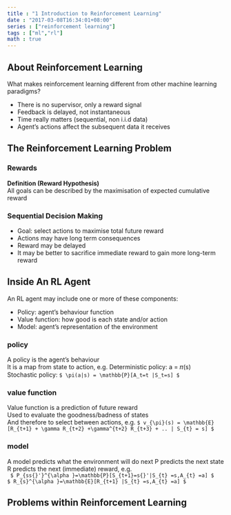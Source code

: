 ```yaml
---
title : "1 Introduction to Reinforcement Learning"
date : "2017-03-08T16:34:01+08:00"
series : ["reinforcement learning"]
tags : ["ml","rl"]
math : true
---
```


## About Reinforcement Learning  

What makes reinforcement learning different from other machine learning paradigms?   

- There is no supervisor, only a reward signal
- Feedback is delayed, not instantaneous
- Time really matters (sequential, non i.i.d data)
- Agent’s actions affect the subsequent data it receives

## The Reinforcement Learning Problem
### Rewards

**Definition (Reward Hypothesis)**   
All goals can be described by the maximisation of expected cumulative reward

### Sequential Decision Making
- Goal: select actions to maximise total future reward
- Actions may have long term consequences
- Reward may be delayed
- It may be better to sacrifice immediate reward to gain more long-term reward


## Inside An RL Agent

An RL agent may include one or more of these components:   
- Policy: agent’s behaviour function  
- Value function: how good is each state and/or action 
- Model: agent’s representation of the environment 


### policy
A policy is the agent’s behaviour   
It is a map from state to action, e.g. Deterministic policy: a = 𝜋(s)   
Stochastic policy:   `$ \pi(a|s) = \mathbb{P}[A_t=t |S_t=s] $`
 
### value function
Value function is a prediction of future reward    
Used to evaluate the goodness/badness of states    
And therefore to select between actions, e.g.
`$ v_{\pi}(s) = \mathbb{E}[R_{t+1} + \gamma R_{t+2} +\gamma^{t+2} R_{t+3} + .. | S_{t} = s] $`

### model 
A model predicts what the environment will do next P predicts the next state  
R predicts the next (immediate) reward, e.g.  
` $ P_{ss{}'}^{\alpha }=\mathbb{P}[S_{t+1}=s{}'|S_{t} =s,A_{t} =a] $`   
` $ R_{s}^{\alpha }=\mathbb{E}[R_{t+1} |S_{t} =s,A_{t} =a] $  `

## Problems within Reinforcement Learning
